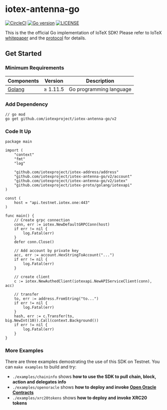 # iotex-antenna-go

[![CircleCI](https://circleci.com/gh/iotexproject/iotex-antenna-go.svg?style=svg)](https://circleci.com/gh/iotexproject/iotex-antenna-go)
[![Go version](https://img.shields.io/badge/go-1.11.5-blue.svg)](https://github.com/moovweb/gvm)
[![LICENSE](https://img.shields.io/badge/License-Apache%202.0-blue.svg)](LICENSE)

This is the the official Go implementation of IoTeX SDK! Please refer to IoTeX [whitepaper](https://iotex.io/research) and the [protocol](https://github.com/iotexproject/iotex-core) for details.

## Get Started

### Minimum Requirements

| Components | Version | Description |
|----------|-------------|-------------|
| [Golang](https://golang.org) | &ge; 1.11.5 | Go programming language |

### Add Dependency

```
// go mod
go get github.com/iotexproject/iotex-antenna-go/v2
```

### Code It Up

```
package main

import (
	"context"
	"fmt"
	"log"

	"github.com/iotexproject/iotex-address/address"
	"github.com/iotexproject/iotex-antenna-go/v2/account"
	"github.com/iotexproject/iotex-antenna-go/v2/iotex"
	"github.com/iotexproject/iotex-proto/golang/iotexapi"
)

const (
	host = "api.testnet.iotex.one:443"
)

func main() {
	// Create grpc connection
	conn, err := iotex.NewDefaultGRPCConn(host)
	if err != nil {
		log.Fatal(err)
	}
	defer conn.Close()

	// Add account by private key
	acc, err := account.HexStringToAccount("...")
	if err != nil {
		log.Fatal(err)
	}

	// create client
	c := iotex.NewAuthedClient(iotexapi.NewAPIServiceClient(conn), acc)

	// transfer
	to, err := address.FromString("to...")
	if err != nil {
		log.Fatal(err)
	}
	hash, err := c.Transfer(to, big.NewInt(10)).Call(context.Background())
	if err != nil {
		log.Fatal(err)
	}
}
```

### More Examples
There are three examples demostrating the use of this SDK on Testnet. You can `make examples` to build and try:
- `./examples/chaininfo` shows **how to use the SDK to pull chain, block, action and delegates info**
- `./examples/openoracle` shows **how to deploy and invoke [Open Oracle Contracts](https://github.com/compound-finance/open-oracle)**
- `./examples/xrc20tokens` shows **how to deploy and invoke XRC20 tokens**
